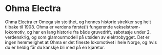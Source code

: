 # Ohma Electra
Ohma Electra er Omega sin stolthet, og hennes historie strekker seg helt tilbake til 1908.
Ohma er verdens første(!) fungerende vekselstrøm-lokomotiv, og har en lang historie fra både
gruvedrift, sabotasje under 2. verdenskrig, og som glamourmodell på utsiden av elektrobygget.
Det er ingen hemmelighet at Ohma er det fineste lokomotivet i hele Norge, og hvis du er heldig
får du kanskje bli med på en kjøretur.